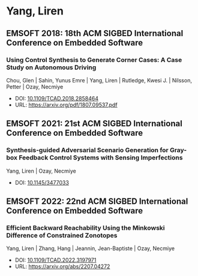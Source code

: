 # Yang, Liren

## EMSOFT 2018: 18th ACM SIGBED International Conference on Embedded Software

### Using Control Synthesis to Generate Corner Cases: A Case Study on Autonomous Driving
Chou, Glen | Sahin, Yunus Emre | Yang, Liren | Rutledge, Kwesi J. | Nilsson, Petter | Ozay, Necmiye
* DOI: [10.1109/TCAD.2018.2858464](https://doi.org/10.1109/TCAD.2018.2858464)
* URL: <https://arxiv.org/pdf/1807.09537.pdf>

## EMSOFT 2021: 21st ACM SIGBED International Conference on Embedded Software

### Synthesis-guided Adversarial Scenario Generation for Gray-box Feedback Control Systems with Sensing Imperfections
Yang, Liren | Ozay, Necmiye
* DOI: [10.1145/3477033](https://doi.org/10.1145/3477033)

## EMSOFT 2022: 22nd ACM SIGBED International Conference on Embedded Software

### Efficient Backward Reachability Using the Minkowski Difference of Constrained Zonotopes
Yang, Liren | Zhang, Hang | Jeannin, Jean-Baptiste | Ozay, Necmiye
* DOI: [10.1109/TCAD.2022.3197971](https://doi.org/10.1109/TCAD.2022.3197971)
* URL: <https://arxiv.org/abs/2207.04272>


